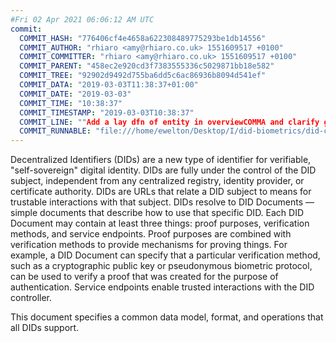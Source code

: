 ```yaml
---
#Fri 02 Apr 2021 06:06:12 AM UTC
commit:
  COMMIT_HASH: "776406cf4e4658a622308489775293be1db14556"
  COMMIT_AUTHOR: "rhiaro <amy@rhiaro.co.uk> 1551609517 +0100"
  COMMIT_COMMITTER: "rhiaro <amy@rhiaro.co.uk> 1551609517 +0100"
  COMMIT_PARENT: "458ec2e920cd3f7383555336c5029871bb18e582"
  COMMIT_TREE: "92902d9492d755ba6dd5c6ac86936b8094d541ef"
  COMMIT_DATA: "2019-03-03T11:38:37+01:00"
  COMMIT_DATE: "2019-03-03"
  COMMIT_TIME: "10:38:37"
  COMMIT_TIMESTAMP: "2019-03-03T10:38:37"
  COMMIT_LINE: ""Add a lay dfn of entity in overviewCOMMA and clarify grammarCOMMA fixes #116"
  COMMIT_RUNNABLE: "file:///home/ewelton/Desktop/I/did-biometrics/did-core-dataset/analysis/gitinfo/776406cf4e4658a622308489775293be1db14556/snapshot/index.html"
---
```


<section id="abstract">
<p>
Decentralized Identifiers (DIDs) are a new type of identifier for
verifiable, "self-sovereign" digital identity. DIDs are fully under the
control of the DID subject, independent from any centralized registry,
identity provider, or certificate authority. DIDs are URLs that relate
a DID subject to means for trustable interactions with that subject.
DIDs resolve to DID Documents — simple documents that describe how to
use that specific DID. Each DID Document may contain at least three
things: proof purposes, verification methods, and service endpoints.
Proof purposes are combined with verification methods to provide mechanisms
for proving things. For example, a DID Document can specify that a particular
verification method, such as a cryptographic public key or pseudonymous
biometric protocol, can be used to verify a proof that was created for the
purpose of authentication. Service endpoints enable trusted interactions with
the DID controller.
    </p>
<p>
This document specifies a common data model, format, and operations
that all DIDs support.
    </p>
</section>
